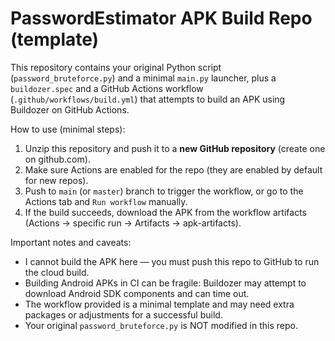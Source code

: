 # PasswordEstimator APK Build Repo (template)

This repository contains your original Python script (`password_bruteforce.py`) and a minimal `main.py` launcher,
plus a `buildozer.spec` and a GitHub Actions workflow (`.github/workflows/build.yml`) that attempts to build an APK
using Buildozer on GitHub Actions.

How to use (minimal steps):
1. Unzip this repository and push it to a **new GitHub repository** (create one on github.com).
2. Make sure Actions are enabled for the repo (they are enabled by default for new repos).
3. Push to `main` (or `master`) branch to trigger the workflow, or go to the Actions tab and `Run workflow` manually.
4. If the build succeeds, download the APK from the workflow artifacts (Actions -> specific run -> Artifacts -> apk-artifacts).

Important notes and caveats:
- I cannot build the APK here — you must push this repo to GitHub to run the cloud build.
- Building Android APKs in CI can be fragile: Buildozer may attempt to download Android SDK components and can time out.
- The workflow provided is a minimal template and may need extra packages or adjustments for a successful build.
- Your original `password_bruteforce.py` is NOT modified in this repo.
